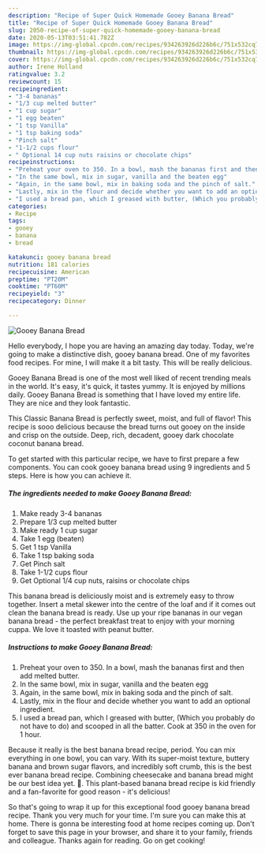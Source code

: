 ```yaml
---
description: "Recipe of Super Quick Homemade Gooey Banana Bread"
title: "Recipe of Super Quick Homemade Gooey Banana Bread"
slug: 2050-recipe-of-super-quick-homemade-gooey-banana-bread
date: 2020-05-13T03:51:41.782Z
image: https://img-global.cpcdn.com/recipes/934263926d226b6c/751x532cq70/gooey-banana-bread-recipe-main-photo.jpg
thumbnail: https://img-global.cpcdn.com/recipes/934263926d226b6c/751x532cq70/gooey-banana-bread-recipe-main-photo.jpg
cover: https://img-global.cpcdn.com/recipes/934263926d226b6c/751x532cq70/gooey-banana-bread-recipe-main-photo.jpg
author: Irene Holland
ratingvalue: 3.2
reviewcount: 15
recipeingredient:
- "3-4 bananas"
- "1/3 cup melted butter"
- "1 cup sugar"
- "1 egg beaten"
- "1 tsp Vanilla"
- "1 tsp baking soda"
- "Pinch salt"
- "1-1/2 cups flour"
- " Optional 14 cup nuts raisins or chocolate chips"
recipeinstructions:
- "Preheat your oven to 350. In a bowl, mash the bananas first and then add melted butter."
- "In the same bowl, mix in sugar, vanilla and the beaten egg"
- "Again, in the same bowl, mix in baking soda and the pinch of salt."
- "Lastly, mix in the flour and decide whether you want to add an optional ingredient."
- "I used a bread pan, which I greased with butter, (Which you probably do not have to do) and scooped in all the batter. Cook at 350 in the oven for 1 hour."
categories:
- Recipe
tags:
- gooey
- banana
- bread

katakunci: gooey banana bread 
nutrition: 181 calories
recipecuisine: American
preptime: "PT20M"
cooktime: "PT60M"
recipeyield: "3"
recipecategory: Dinner

---
```



![Gooey Banana Bread](https://img-global.cpcdn.com/recipes/934263926d226b6c/751x532cq70/gooey-banana-bread-recipe-main-photo.jpg)

Hello everybody, I hope you are having an amazing day today. Today, we're going to make a distinctive dish, gooey banana bread. One of my favorites food recipes. For mine, I will make it a bit tasty. This will be really delicious.

Gooey Banana Bread is one of the most well liked of recent trending meals in the world. It's easy, it's quick, it tastes yummy. It is enjoyed by millions daily. Gooey Banana Bread is something that I have loved my entire life. They are nice and they look fantastic.

This Classic Banana Bread is perfectly sweet, moist, and full of flavor! This recipe is sooo delicious because the bread turns out gooey on the inside and crisp on the outside. Deep, rich, decadent, gooey dark chocolate coconut banana bread.


To get started with this particular recipe, we have to first prepare a few components. You can cook gooey banana bread using 9 ingredients and 5 steps. Here is how you can achieve it.

<!--inarticleads1-->

##### The ingredients needed to make Gooey Banana Bread:

1. Make ready 3-4 bananas
1. Prepare 1/3 cup melted butter
1. Make ready 1 cup sugar
1. Take 1 egg (beaten)
1. Get 1 tsp Vanilla
1. Take 1 tsp baking soda
1. Get Pinch salt
1. Take 1-1/2 cups flour
1. Get  Optional 1/4 cup nuts, raisins or chocolate chips


This banana bread is deliciously moist and is extremely easy to throw together. Insert a metal skewer into the centre of the loaf and if it comes out clean the banana bread is ready. Use up your ripe bananas in our vegan banana bread - the perfect breakfast treat to enjoy with your morning cuppa. We love it toasted with peanut butter. 

<!--inarticleads2-->

##### Instructions to make Gooey Banana Bread:

1. Preheat your oven to 350. In a bowl, mash the bananas first and then add melted butter.
1. In the same bowl, mix in sugar, vanilla and the beaten egg
1. Again, in the same bowl, mix in baking soda and the pinch of salt.
1. Lastly, mix in the flour and decide whether you want to add an optional ingredient.
1. I used a bread pan, which I greased with butter, (Which you probably do not have to do) and scooped in all the batter. Cook at 350 in the oven for 1 hour.


Because it really is the best banana bread recipe, period. You can mix everything in one bowl, you can vary. With its super-moist texture, buttery banana and brown sugar flavors, and incredibly soft crumb, this is the best ever banana bread recipe. Combining cheesecake and banana bread might be our best idea yet. 🤤. This plant-based banana bread recipe is kid friendly and a fan-favorite for good reason - it&#39;s delicious! 

So that's going to wrap it up for this exceptional food gooey banana bread recipe. Thank you very much for your time. I'm sure you can make this at home. There is gonna be interesting food at home recipes coming up. Don't forget to save this page in your browser, and share it to your family, friends and colleague. Thanks again for reading. Go on get cooking!
